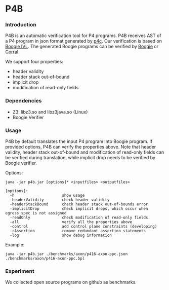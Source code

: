 # P4B

### Introduction

P4B is an automatic verification tool for P4 programs. P4B receives AST of  a P4 program in json format generated by [p4c](https://github.com/p4lang/p4c). Our verification is based on [Boogie IVL](https://www.microsoft.com/en-us/research/project/boogie-an-intermediate-verification-language/). The generated Boogie programs can be verified by [Boogie](https://github.com/boogie-org/boogie) or [Corral](https://github.com/boogie-org/corral).

We support four properties:

- header validity
- header stack out-of-bound
- implicit drop
- modification of read-only fields

### Dependencies

- Z3: libz3.so and libz3java.so (Linux)
- Boogie Verifier

### Usage

P4B by default translates the input P4 program into Boogie program. If provided options, P4B can verify the properties above. Note that header validity, header stack out-of-bound and modification of read-only fields can be verified during translation, while implicit drop needs to be verified by Boogie verifier.

Options:

```
java -jar p4b.jar [options]* <inputfiles> <outputfiles>

[options]:
  -h                     show usage
  -headerValidity        check header validity
  -headerStackBound      check header stack out-of-bounds error
  -implicitDrop          check implicit drops, which occur when egress_spec is not assigned
  -readOnly              check modification of read-only fields
  -all                   verify all the properties above
  -control               add control plane constraints (developing)
  -rAssertion            remove redundant assertion statements
  -log                   show debug information
```

Example:

```
java -jar p4b.jar ./benchmarks/axon/p416-axon-ppc.json ./benchmarks/axon/p416-axon-ppc.bpl
```

### Experiment

We collected open source programs on github as benchmarks.